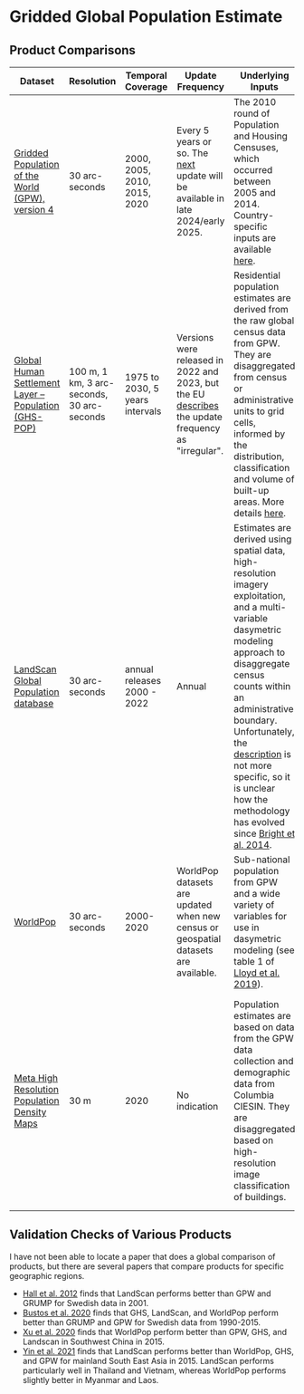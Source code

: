 <!--- cSpell:enable --->
# Gridded Global Population Estimate 
## Product Comparisons
| Dataset | Resolution | Temporal Coverage | Update Frequency | Underlying Inputs | Population Definition | Notes |
| --- | --- | --- | --- | --- | --- | --- |
| [Gridded Population of the World (GPW), version 4](https://sedac.ciesin.columbia.edu/data/collection/gpw-v4) | 30 arc-seconds | 2000, 2005, 2010, 2015, 2020 | Every 5 years or so. The [next](https://sedac.uservoice.com/knowledgebase/articles/769872-when-will-the-new-gpw-be-released) update will be available in late 2024/early 2025. | The 2010 round of Population and Housing Censuses, which occurred between 2005 and 2014. Country-specific inputs are available [here](http://sedac.ciesin.columbia.edu/downloads/docs/gpw-v4/gpw-v4-documentation-metadata.xlsx). | Home location |
|[Global Human Settlement Layer – Population (GHS-POP)](https://human-settlement.emergency.copernicus.eu/ghs_pop2023.php) | 100 m, 1 km, 3 arc-seconds, 30 arc-seconds |  1975 to 2030, 5 years intervals | Versions were released in 2022 and 2023, but the EU [describes](https://data.jrc.ec.europa.eu/dataset/2ff68a52-5b5b-4a22-8f40-c41da8332cfe) the update frequency as "irregular". | Residential population estimates are derived from the raw global census data from GPW. They are disaggregated from census or administrative units to grid cells, informed by the distribution, classification and volume of built-up areas. More details [here](https://human-settlement.emergency.copernicus.eu/documents/GHSL_Data_Package_2023.pdf?t=1727170839). | Home location |
|[LandScan Global Population database](https://landscan.ornl.gov) | 30 arc-seconds | annual releases 2000 - 2022 | Annual | Estimates are derived using spatial data, high-resolution imagery exploitation, and a multi-variable dasymetric modeling approach to disaggregate census counts within an administrative boundary. Unfortunately, the [description](https://landscan.ornl.gov/about) is not more specific, so it is unclear how the methodology has evolved since [Bright et al. 2014](https://d1wqtxts1xzle7.cloudfront.net/53718546/LandScan2-libre.pdf?1498875002=&response-content-disposition=inline%3B+filename%3DThe_LandScan_Global_Population_Distribut.pdf&Expires=1729116058&Signature=JP44clpgRGdELczdgT6gb-yNDU5eUrjBciooLDk5WXVQDjbj4KWdE3NjOZ6BO2c9tK~XKRGRaJHskCNTWAmK5D9EIMMYVYOU9QTRB6ONJFHeNdIuTsjZ8FfsFHAYToPPYc5i9oOd4A~X6E3UIx4CpoyixKFOiQquYaaVg2Df1YrcEKzbY8opfGgrOWN9EUqwIHIdH6cAg2JJUFY3gIB1aD8cSJyaSR0lqTlbIXpxmULpoFko7q45QMjq0ynbiYvLAQAH6LfLoWqycxcqLQ2r38uTnyaShy0GhmYOEulQTh9~eCI8~N51O5zc3o6eqQ6Ztd4Ead64hZRex20G9AcGgg__&Key-Pair-Id=APKAJLOHF5GGSLRBV4ZA). | Presence |
|[WorldPop](https://www.worldpop.org) | 30 arc-seconds | 2000-2020 | WorldPop datasets are updated when new census or geospatial datasets are available. | Sub-national population from GPW and a wide variety of variables for use in dasymetric modeling (see table 1 of [Lloyd et al. 2019](https://www.tandfonline.com/doi/full/10.1080/20964471.2019.1625151#d1e675)). | Home location | |
[Meta High Resolution Population Density Maps](https://dataforgood.facebook.com/dfg/tools/high-resolution-population-density-maps) | 30 m | 2020 | No indication | Population estimates are based on data from the GPW data collection and demographic data from Columbia CIESIN. They are disaggregated based on high-resolution image classification of buildings. | Home location | [Seems](https://populationexplorer.org) to be missing a few key countries e.g. Canada, Russia, China. Also does not have the country-specific China dataset [for example](https://data.humdata.org/organization/meta?dataseries_name=Data%20for%20Good%20at%20Meta%20-%20High%20Resolution%20Population%20Density%20Maps%20and%20Demographic%20Estimates&q=China&sort=score%20desc%2C%20last_modified%20desc&ext_page_size=25).


## Validation Checks of Various Products
I have not been able to locate a paper that does a global comparison of products, but there are several papers that compare products for specific geographic regions. 
* [Hall et al. 2012](https://benthamopenarchives.com/abstract.php?ArticleCode=TOGEOGJ-5-1) finds that LandScan performs better than GPW and GRUMP for Swedish data in 2001. 
* [Bustos et al. 2020](https://link.springer.com/article/10.1007/s11111-020-00360-8) finds that GHS, LandScan, and WorldPop perform better than GRUMP and GPW for Swedish data from 1990-2015.
* [Xu et al. 2020](https://link.springer.com/article/10.1007/s11111-020-00366-2) finds that WorldPop perform better than GPW, GHS, and Landscan in Southwest China in 2015. 
* [Yin et al. 2021](https://www.mdpi.com/2220-9964/10/10/681) finds that LandScan performs better than WorldPop, GHS, and GPW for mainland South East Asia in 2015. LandScan performs particularly well in Thailand and Vietnam, whereas WorldPop performs slightly better in Myanmar and Laos.